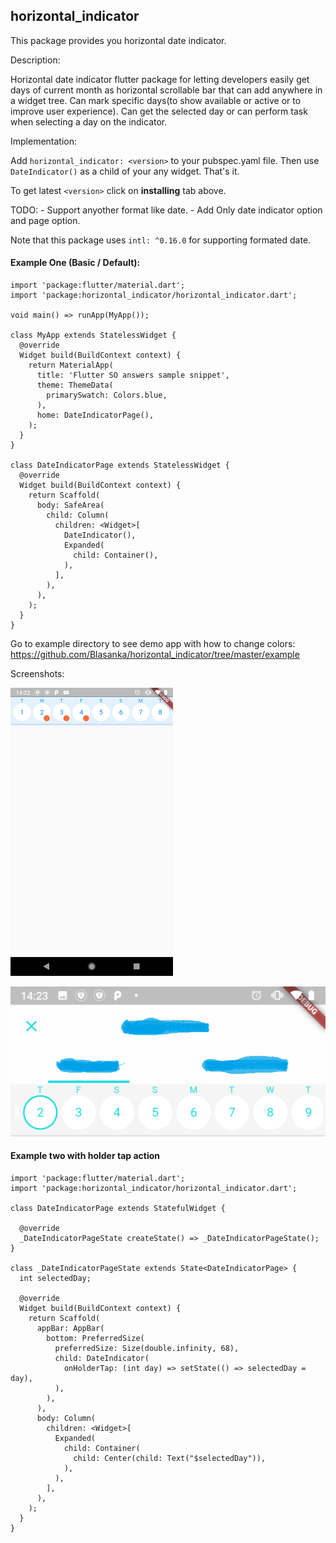 ## horizontal_indicator

This package provides you horizontal date indicator.

Description:

Horizontal date indicator flutter package for letting developers easily get days of current month as horizontal scrollable bar that can add anywhere in a widget tree. Can mark specific days(to show available or active or to improve user experience). Can get the selected day or can perform task when selecting a day on the indicator.

Implementation:

Add `horizontal_indicator: <version>` to your pubspec.yaml file.
Then use `DateIndicator()` as a child of your any widget.
That's it.

To get latest `<version>` click on **installing** tab above.

TODO: - Support anyother format like date. - Add Only date indicator option and page option.

Note that this package uses `intl: ^0.16.0` for supporting formated date.

#### Example One (Basic / Default):

```
import 'package:flutter/material.dart';
import 'package:horizontal_indicator/horizontal_indicator.dart';

void main() => runApp(MyApp());

class MyApp extends StatelessWidget {
  @override
  Widget build(BuildContext context) {
    return MaterialApp(
      title: 'Flutter SO answers sample snippet',
      theme: ThemeData(
        primarySwatch: Colors.blue,
      ),
      home: DateIndicatorPage(),
    );
  }
}

class DateIndicatorPage extends StatelessWidget {
  @override
  Widget build(BuildContext context) {
    return Scaffold(
      body: SafeArea(
        child: Column(
          children: <Widget>[
            DateIndicator(),
            Expanded(
              child: Container(),
            ),
          ],
        ),
      ),
    );
  }
}
```

Go to example directory to see demo app with how to change colors:
https://github.com/Blasanka/horizontal_indicator/tree/master/example

Screenshots:

![Complete Page Flutter Date Indicator](/Screenshot_2.png?raw=true "Complete Page Flutter Date Indicator")

![In a widget Flutter Date Indicator](/Screenshot_1.png?raw=true "In a Widget Flutter Date Indicator")

#### Example two with holder tap action

```
import 'package:flutter/material.dart';
import 'package:horizontal_indicator/horizontal_indicator.dart';

class DateIndicatorPage extends StatefulWidget {

  @override
  _DateIndicatorPageState createState() => _DateIndicatorPageState();
}

class _DateIndicatorPageState extends State<DateIndicatorPage> {
  int selectedDay;

  @override
  Widget build(BuildContext context) {
    return Scaffold(
      appBar: AppBar(
        bottom: PreferredSize(
          preferredSize: Size(double.infinity, 68),
          child: DateIndicator(
            onHolderTap: (int day) => setState(() => selectedDay = day),
          ),
        ),
      ),
      body: Column(
        children: <Widget>[
          Expanded(
            child: Container(
              child: Center(child: Text("$selectedDay")),
            ),
          ),
        ],
      ),
    );
  }
}
```